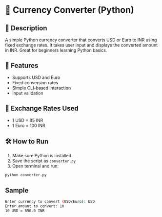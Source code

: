 # 💱 Currency Converter (Python)

## 📌 Description
A simple Python currency converter that converts USD or Euro to INR using fixed exchange rates. It takes user input and displays the converted amount in INR. Great for beginners learning Python basics.

## 🚀 Features
- Supports USD and Euro
- Fixed conversion rates
- Simple CLI-based interaction
- Input validation

## 🧮 Exchange Rates Used
- 1 USD = 85 INR  
- 1 Euro = 100 INR

## 🛠️ How to Run
1. Make sure Python is installed.
2. Save the script as `converter.py`
3. Open terminal and run:

```bash
python converter.py
```

## Sample
```bash
Enter currency to convert (USD/Euro): USD
Enter amount to convert: 10
10 USD = 850.0 INR
```
